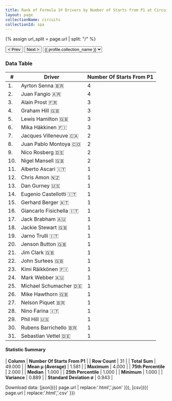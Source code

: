 ```yaml
---
title: Rank of Formula 1® Drivers by Number of Starts from P1 at Circuit de Spa-Francorchamps
layout: page
collectionName: circuits
collectionId: spa
---
```


{% assign url_split = page.url | split: "/" %}
<div id="collection-navigation">
<button onclick="selector.options[selector.selectedIndex-1].value && (window.location = selector.options[selector.selectedIndex-1].value);">&lt; Prev</button>
<button onclick="selector.options[selector.selectedIndex+1].value && (window.location = selector.options[selector.selectedIndex+1].value);">Next &gt;</button>
<select id="selector" onchange="this.options[this.selectedIndex].value && (window.location = this.options[this.selectedIndex].value);">
  {% for collectionId in site.data[page.collectionName].refs %}
    {% if collectionId == page.collectionId %}
      {% assign selected = "selected" %}
    {% else %}
      {% assign selected = "" %}
    {% endif %}
    {% assign profile = site.data[page.collectionName][collectionId].profile %}
    <option value="/f1/{{ page.collectionName }}/{{ collectionId }}/{{ url_split[4] }}" {{ selected }}>{{ profile.collection_name }}</option>
  {% endfor %}
</select>
</div>

<canvas id="chart" width="400" height="180"></canvas>
<script>
var data = {
    "datasets": [
        {
            "backgroundColor": [
                "#9C8E8D",
                "#9C8E8D",
                "#9C8E8D",
                "#9C8E8D",
                "#9C8E8D",
                "#9C8E8D",
                "#9C8E8D",
                "#9C8E8D",
                "#9C8E8D",
                "#9C8E8D",
                "#9C8E8D",
                "#9C8E8D",
                "#9C8E8D",
                "#9C8E8D",
                "#9C8E8D",
                "#9C8E8D",
                "#9C8E8D",
                "#9C8E8D",
                "#9C8E8D",
                "#9C8E8D",
                "#9C8E8D",
                "#9C8E8D",
                "#9C8E8D",
                "#9C8E8D",
                "#9C8E8D",
                "#9C8E8D",
                "#9C8E8D",
                "#9C8E8D",
                "#9C8E8D",
                "#9C8E8D",
                "#9C8E8D"
            ],
            "borderColor": [
                "#1D181E",
                "#1D181E",
                "#1D181E",
                "#1D181E",
                "#1D181E",
                "#1D181E",
                "#1D181E",
                "#1D181E",
                "#1D181E",
                "#1D181E",
                "#1D181E",
                "#1D181E",
                "#1D181E",
                "#1D181E",
                "#1D181E",
                "#1D181E",
                "#1D181E",
                "#1D181E",
                "#1D181E",
                "#1D181E",
                "#1D181E",
                "#1D181E",
                "#1D181E",
                "#1D181E",
                "#1D181E",
                "#1D181E",
                "#1D181E",
                "#1D181E",
                "#1D181E",
                "#1D181E",
                "#1D181E"
            ],
            "borderWidth": 1,
            "data": [
                4.0,
                4.0,
                3.0,
                3.0,
                3.0,
                3.0,
                2.0,
                2.0,
                2.0,
                2.0,
                1.0,
                1.0,
                1.0,
                1.0,
                1.0,
                1.0,
                1.0,
                1.0,
                1.0,
                1.0,
                1.0,
                1.0,
                1.0,
                1.0,
                1.0,
                1.0,
                1.0,
                1.0,
                1.0,
                1.0,
                1.0
            ],
            "label": "Number Of Starts From P1"
        }
    ],
    "labels": [
        "Ayrton Senna",
        "Juan Fangio",
        "Alain Prost",
        "Graham Hill",
        "Lewis Hamilton",
        "Mika Häkkinen",
        "Jacques Villeneuve",
        "Juan Pablo Montoya",
        "Nico Rosberg",
        "Nigel Mansell",
        "Alberto Ascari",
        "Chris Amon",
        "Dan Gurney",
        "Eugenio Castellotti",
        "Gerhard Berger",
        "Giancarlo Fisichella",
        "Jack Brabham",
        "Jackie Stewart",
        "Jarno Trulli",
        "Jenson Button",
        "Jim Clark",
        "John Surtees",
        "Kimi Räikkönen",
        "Mark Webber",
        "Michael Schumacher",
        "Mike Hawthorn",
        "Nelson Piquet",
        "Nino Farina",
        "Phil Hill",
        "Rubens Barrichello",
        "Sebastian Vettel"
    ]
};
var options = {
  legend: {
    display: false
  },
  scales: {
    xAxes: [{
      ticks: {
        beginAtZero: true,
        maxRotation: 180,
        display: window.innerWidth > 800
      }
    }],
    yAxes: [{
      ticks: {
        beginAtZero: true
      }
    }]
  },
  onResize: function(chart, size) {
    chart.options.scales.xAxes[0].ticks.display = size.width > 800;
  }
};
var chart = new Chart("chart", {
    data: data,
    type: 'bar',
    options: options
});
</script>



### Data Table

| # | Driver | Number Of Starts From P1 |
|--|--|--|
| 1. | Ayrton Senna 🇧🇷 | 4 |
| 2. | Juan Fangio 🇦🇷 | 4 |
| 3. | Alain Prost 🇫🇷 | 3 |
| 4. | Graham Hill 🇬🇧 | 3 |
| 5. | Lewis Hamilton 🇬🇧 | 3 |
| 6. | Mika Häkkinen 🇫🇮 | 3 |
| 7. | Jacques Villeneuve 🇨🇦 | 2 |
| 8. | Juan Pablo Montoya 🇨🇴 | 2 |
| 9. | Nico Rosberg 🇩🇪 | 2 |
| 10. | Nigel Mansell 🇬🇧 | 2 |
| 11. | Alberto Ascari 🇮🇹 | 1 |
| 12. | Chris Amon 🇳🇿 | 1 |
| 13. | Dan Gurney 🇺🇸 | 1 |
| 14. | Eugenio Castellotti 🇮🇹 | 1 |
| 15. | Gerhard Berger 🇦🇹 | 1 |
| 16. | Giancarlo Fisichella 🇮🇹 | 1 |
| 17. | Jack Brabham 🇦🇺 | 1 |
| 18. | Jackie Stewart 🇬🇧 | 1 |
| 19. | Jarno Trulli 🇮🇹 | 1 |
| 20. | Jenson Button 🇬🇧 | 1 |
| 21. | Jim Clark 🇬🇧 | 1 |
| 22. | John Surtees 🇬🇧 | 1 |
| 23. | Kimi Räikkönen 🇫🇮 | 1 |
| 24. | Mark Webber 🇦🇺 | 1 |
| 25. | Michael Schumacher 🇩🇪 | 1 |
| 26. | Mike Hawthorn 🇬🇧 | 1 |
| 27. | Nelson Piquet 🇧🇷 | 1 |
| 28. | Nino Farina 🇮🇹 | 1 |
| 29. | Phil Hill 🇺🇸 | 1 |
| 30. | Rubens Barrichello 🇧🇷 | 1 |
| 31. | Sebastian Vettel 🇩🇪 | 1 |

#### Statistic Summary

| **Column** | **Number Of Starts From P1** |
| **Row Count** | 31 |
| **Total Sum** | 49.000 |
| **Mean μ (Average)** | 1.581 |
| **Maximum** | 4.000 |
| **75th Percentile** | 2.000 |
| **Median** | 1.000 |
| **25th Percentile** | 1.000 |
| **Minimum** | 1.000 |
| **Variance** | 0.889 |
| **Standard Deviation σ** | 0.943 |

Download data: [json]({{ page.url | replace:'.html','.json' }}), [csv]({{ page.url | replace:'.html','.csv' }})
